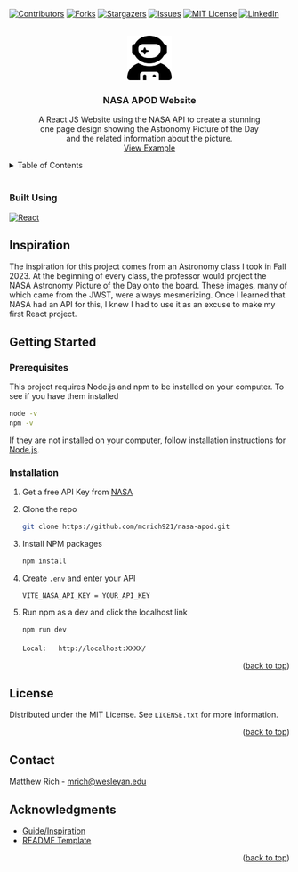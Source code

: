 <!-- Improved compatibility of back to top link: See: https://github.com/othneildrew/Best-README-Template/pull/73 -->

<a id="readme-top"></a>

<!--
*** Thanks for checking out the Best-README-Template. If you have a suggestion
*** that would make this better, please fork the repo and create a pull request
*** or simply open an issue with the tag "enhancement".
*** Don't forget to give the project a star!
*** Thanks again! Now go create something AMAZING! :D
-->

<!-- PROJECT SHIELDS -->
<!--
*** I'm using markdown "reference style" links for readability.
*** Reference links are enclosed in brackets [ ] instead of parentheses ( ).
*** See the bottom of this document for the declaration of the reference variables
*** for contributors-url, forks-url, etc. This is an optional, concise syntax you may use.
*** https://www.markdownguide.org/basic-syntax/#reference-style-links
-->

[![Contributors][contributors-shield]][contributors-url]
[![Forks][forks-shield]][forks-url]
[![Stargazers][stars-shield]][stars-url]
[![Issues][issues-shield]][issues-url]
[![MIT License][license-shield]][license-url]
[![LinkedIn][linkedin-shield]][linkedin-url]

<!-- PROJECT LOGO -->
<br />
<div align="center">
  <a href="https://github.com/mcrich921/nasa-apod">
    <img src="public/astronaut.svg" alt="Logo" width="80" height="80">
  </a>

<h3 align="center">NASA APOD Website</h3>

  <p align="center" style="width: 400px;">
    A React JS Website using the NASA API to create a stunning one page design showing the Astronomy Picture of the Day and the related information about the picture.
    <br />
    <a href="https://github.com/mcrich921/nasa-apod/tree/main/src/assets/apod_demo.png">View Example</a>
    <!-- ·
    <a href="https://github.com/mcrich921/nasa-apod/issues/new?labels=bug&template=bug-report---.md">Report Bug</a>
    ·
    <a href="https://github.com/mcrich921/nasa-apod/issues/new?labels=enhancement&template=feature-request---.md">Request Feature</a> -->
  </p>
</div>

<!-- TABLE OF CONTENTS -->
<details>
  <summary>Table of Contents</summary>
  <ol>
  <li>
      <a href="#inspiration">Inspiration</a>
  </li>
    <li>
      <a href="#getting-started">Getting Started</a>
      <ul>
        <li><a href="#prerequisites">Prerequisites</a></li>
        <li><a href="#installation">Installation</a></li>
      </ul>
    </li>
    <li><a href="#license">License</a></li>
    <li><a href="#contact">Contact</a></li>
    <li><a href="#acknowledgments">Acknowledgments</a></li>

  </ol>
</details>
<br />

### Built Using

[![React][React.js]][React-url]
<br />

<!-- INSPIRATION -->

<a id="inspiration"></a>

## Inspiration

The inspiration for this project comes from an Astronomy class I took in Fall 2023. At the beginning of every class, the professor would project the NASA Astronomy Picture of the Day onto the board. These images, many of which came from the JWST, were always mesmerizing. Once I learned that NASA had an API for this, I knew I had to use it as an excuse to make my first React project.

<!-- GETTING STARTED -->

<a id="getting-started"></a>

## Getting Started

<a id="prerequisites"></a>

### Prerequisites

This project requires Node.js and npm to be installed on your computer. To see if you have them installed

```sh
node -v
npm -v
```

If they are not installed on your computer, follow installation instructions for <a href="https://nodejs.org/en/download/package-manager" target="_blank">Node.js</a>.

<a id="installation"></a>

### Installation

1. Get a free API Key from [NASA](https://api.nasa.gov/)
2. Clone the repo
   ```sh
   git clone https://github.com/mcrich921/nasa-apod.git
   ```
3. Install NPM packages
   ```sh
   npm install
   ```
4. Create `.env` and enter your API
   ```
   VITE_NASA_API_KEY = YOUR_API_KEY
   ```
5. Run npm as a dev and click the localhost link

   ```sh
   npm run dev

   Local:   http://localhost:XXXX/
   ```

<p align="right">(<a href="#readme-top">back to top</a>)</p>

<!-- LICENSE -->

## License

<a id="license"></a>

Distributed under the MIT License. See `LICENSE.txt` for more information.

<p align="right">(<a href="#readme-top">back to top</a>)</p>

<!-- CONTACT -->

## Contact

<a id="contact"></a>

Matthew Rich - mrich@wesleyan.edu

<!-- ACKNOWLEDGMENTS -->

## Acknowledgments

<a id="ackowledgements"></a>

- [Guide/Inspiration](https://github.com/jamezmca/nasa-react-app)
- [README Template](https://github.com/othneildrew/Best-README-Template)

<p align="right">(<a href="#readme-top">back to top</a>)</p>

<!-- MARKDOWN LINKS & IMAGES -->
<!-- https://www.markdownguide.org/basic-syntax/#reference-style-links -->

[contributors-shield]: https://img.shields.io/github/contributors/mcrich921/nasa-apod.svg?style=for-the-badge
[contributors-url]: https://github.com/mcrich921/nasa-apod/graphs/contributors
[forks-shield]: https://img.shields.io/github/forks/mcrich921/nasa-apod.svg?style=for-the-badge
[forks-url]: https://github.com/mcrich921/nasa-apod/network/members
[stars-shield]: https://img.shields.io/github/stars/mcrich921/nasa-apod.svg?style=for-the-badge
[stars-url]: https://github.com/mcrich921/nasa-apod/stargazers
[issues-shield]: https://img.shields.io/github/issues/mcrich921/nasa-apod.svg?style=for-the-badge
[issues-url]: https://github.com/mcrich921/nasa-apod/issues
[license-shield]: https://img.shields.io/github/license/mcrich921/nasa-apod.svg?style=for-the-badge
[license-url]: https://github.com/mcrich921/nasa-apod/blob/master/LICENSE.txt
[linkedin-shield]: https://img.shields.io/badge/-LinkedIn-black.svg?style=for-the-badge&logo=linkedin&colorB=555
[linkedin-url]: https://linkedin.com/in/linkedin_username
[product-screenshot]: images/screenshot.png
[Next.js]: https://img.shields.io/badge/next.js-000000?style=for-the-badge&logo=nextdotjs&logoColor=white
[Next-url]: https://nextjs.org/
[React.js]: https://img.shields.io/badge/React-20232A?style=for-the-badge&logo=react&logoColor=61DAFB
[React-url]: https://reactjs.org/
[Vue.js]: https://img.shields.io/badge/Vue.js-35495E?style=for-the-badge&logo=vuedotjs&logoColor=4FC08D
[Vue-url]: https://vuejs.org/
[Angular.io]: https://img.shields.io/badge/Angular-DD0031?style=for-the-badge&logo=angular&logoColor=white
[Angular-url]: https://angular.io/
[Svelte.dev]: https://img.shields.io/badge/Svelte-4A4A55?style=for-the-badge&logo=svelte&logoColor=FF3E00
[Svelte-url]: https://svelte.dev/
[Laravel.com]: https://img.shields.io/badge/Laravel-FF2D20?style=for-the-badge&logo=laravel&logoColor=white
[Laravel-url]: https://laravel.com
[Bootstrap.com]: https://img.shields.io/badge/Bootstrap-563D7C?style=for-the-badge&logo=bootstrap&logoColor=white
[Bootstrap-url]: https://getbootstrap.com
[JQuery.com]: https://img.shields.io/badge/jQuery-0769AD?style=for-the-badge&logo=jquery&logoColor=white
[JQuery-url]: https://jquery.com

